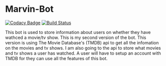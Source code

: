# Marvin-Bot

[![Codacy Badge](https://api.codacy.com/project/badge/Grade/2362f7470294466c922e692d2f7cdcec)](https://www.codacy.com/app/Jacob212/Marvin-Bot-TMDB?utm_source=github.com&amp;utm_medium=referral&amp;utm_content=Jacob212/Marvin-Bot-TMDB&amp;utm_campaign=Badge_Grade)
[![Build Status](https://travis-ci.org/Jacob212/Marvin-Bot-TMDB.svg?branch=master)](https://travis-ci.org/Jacob212/Marvin-Bot-TMDB)

This bot is used to store information about users on whether they have wathced a movie/tv show.
This is my second version of the bot. This version is using The Movie Database's (TMDB) api to get all the infomation on the movies and tv shows. I am also going to the api to store what movies and tv shows a user has watched. A user will have to setup an account with TMDB for they can use all the features of this bot.
